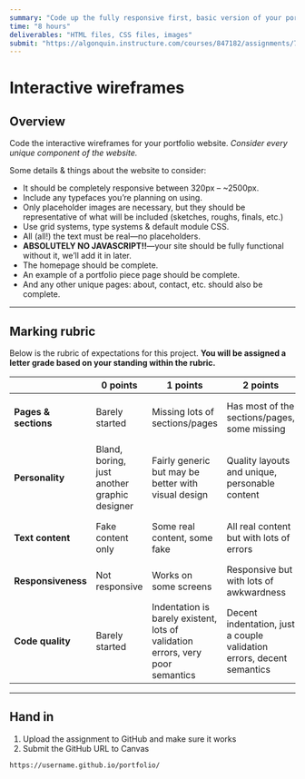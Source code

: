 ```yaml
---
summary: "Code up the fully responsive first, basic version of your portfolio website."
time: "8 hours"
deliverables: "HTML files, CSS files, images"
submit: "https://algonquin.instructure.com/courses/847182/assignments/7464397"
---
```


# Interactive wireframes

## Overview

Code the interactive wireframes for your portfolio website. *Consider every unique component of the website.*

Some details & things about the website to consider:

- It should be completely responsive between 320px – ~2500px.
- Include any typefaces you’re planning on using.
- Only placeholder images are necessary, but they should be representative of what will be included (sketches, roughs, finals, etc.)
- Use grid systems, type systems & default module CSS.
- All (all!) the text must be real—no placeholders.
- **ABSOLUTELY NO JAVASCRIPT!!**—your site should be fully functional without it, we’ll add it in later.
- The homepage should be complete.
- An example of a portfolio piece page should be complete.
- And any other unique pages: about, contact, etc. should also be complete.

---

## Marking rubric

Below is the rubric of expectations for this project. **You will be assigned a letter grade based on your standing within the rubric.**

| | 0 points | 1 points | 2 points | 3 points |
| --- | --- | --- | --- | --- |
| **Pages & sections** | Barely started | Missing lots of sections/pages | Has most of the sections/pages, some missing | All sections/pages exist and are well done |
| **Personality** | Bland, boring, just another graphic designer | Fairly generic but may be better with visual design | Quality layouts and unique, personable content | Unique and recognizable as you, with engaging, personable content |
| **Text content** | Fake content only | Some real content, some fake | All real content but with lots of errors | Real content, well written, no grammar or spelling errors |
| **Responsiveness** | Not responsive | Works on some screens | Responsive but with lots of awkwardness | Looks great on all screen sizes |
| **Code quality** | Barely started | Indentation is barely existent, lots of validation errors, very poor semantics | Decent indentation, just a couple validation errors, decent semantics | Well indented, fully valid, good semantics |

---

## Hand in

1. Upload the assignment to GitHub and make sure it works
2. Submit the GitHub URL to Canvas

```
https://username.github.io/portfolio/
```
